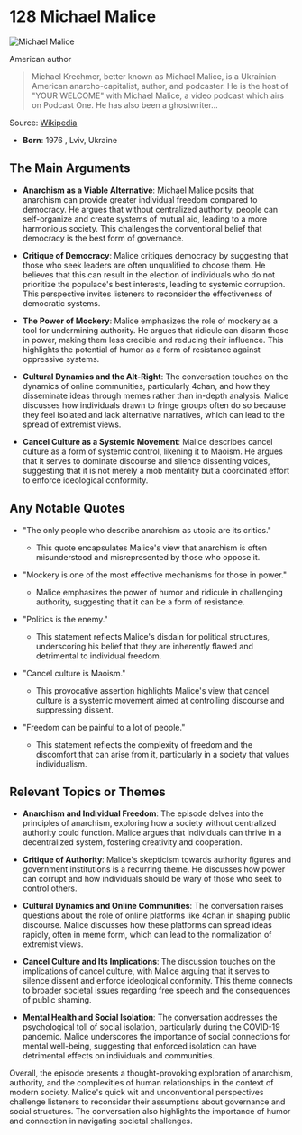 # 128 Michael Malice


![Michael Malice](https://encrypted-tbn0.gstatic.com/images?q=tbn:ANd9GcTm_GZS11mkiMOvcjkO6bRyKPYwyBBiVWPfd8w2Mog&s=0)

American author

> Michael Krechmer, better known as Michael Malice, is a Ukrainian-American anarcho-capitalist, author, and podcaster. He is the host of "YOUR WELCOME" with Michael Malice, a video podcast which airs on Podcast One. He has also been a ghostwriter...

Source: [Wikipedia](https://en.wikipedia.org/wiki/Michael_Malice)

- **Born**: 1976 , Lviv, Ukraine


## The Main Arguments

- **Anarchism as a Viable Alternative**: Michael Malice posits that anarchism can provide greater individual freedom compared to democracy. He argues that without centralized authority, people can self-organize and create systems of mutual aid, leading to a more harmonious society. This challenges the conventional belief that democracy is the best form of governance.

- **Critique of Democracy**: Malice critiques democracy by suggesting that those who seek leaders are often unqualified to choose them. He believes that this can result in the election of individuals who do not prioritize the populace's best interests, leading to systemic corruption. This perspective invites listeners to reconsider the effectiveness of democratic systems.

- **The Power of Mockery**: Malice emphasizes the role of mockery as a tool for undermining authority. He argues that ridicule can disarm those in power, making them less credible and reducing their influence. This highlights the potential of humor as a form of resistance against oppressive systems.

- **Cultural Dynamics and the Alt-Right**: The conversation touches on the dynamics of online communities, particularly 4chan, and how they disseminate ideas through memes rather than in-depth analysis. Malice discusses how individuals drawn to fringe groups often do so because they feel isolated and lack alternative narratives, which can lead to the spread of extremist views.

- **Cancel Culture as a Systemic Movement**: Malice describes cancel culture as a form of systemic control, likening it to Maoism. He argues that it serves to dominate discourse and silence dissenting voices, suggesting that it is not merely a mob mentality but a coordinated effort to enforce ideological conformity.

## Any Notable Quotes

- "The only people who describe anarchism as utopia are its critics."
  - This quote encapsulates Malice's view that anarchism is often misunderstood and misrepresented by those who oppose it.

- "Mockery is one of the most effective mechanisms for those in power."
  - Malice emphasizes the power of humor and ridicule in challenging authority, suggesting that it can be a form of resistance.

- "Politics is the enemy."
  - This statement reflects Malice's disdain for political structures, underscoring his belief that they are inherently flawed and detrimental to individual freedom.

- "Cancel culture is Maoism."
  - This provocative assertion highlights Malice's view that cancel culture is a systemic movement aimed at controlling discourse and suppressing dissent.

- "Freedom can be painful to a lot of people."
  - This statement reflects the complexity of freedom and the discomfort that can arise from it, particularly in a society that values individualism.

## Relevant Topics or Themes

- **Anarchism and Individual Freedom**: The episode delves into the principles of anarchism, exploring how a society without centralized authority could function. Malice argues that individuals can thrive in a decentralized system, fostering creativity and cooperation.

- **Critique of Authority**: Malice's skepticism towards authority figures and government institutions is a recurring theme. He discusses how power can corrupt and how individuals should be wary of those who seek to control others.

- **Cultural Dynamics and Online Communities**: The conversation raises questions about the role of online platforms like 4chan in shaping public discourse. Malice discusses how these platforms can spread ideas rapidly, often in meme form, which can lead to the normalization of extremist views.

- **Cancel Culture and Its Implications**: The discussion touches on the implications of cancel culture, with Malice arguing that it serves to silence dissent and enforce ideological conformity. This theme connects to broader societal issues regarding free speech and the consequences of public shaming.

- **Mental Health and Social Isolation**: The conversation addresses the psychological toll of social isolation, particularly during the COVID-19 pandemic. Malice underscores the importance of social connections for mental well-being, suggesting that enforced isolation can have detrimental effects on individuals and communities.

Overall, the episode presents a thought-provoking exploration of anarchism, authority, and the complexities of human relationships in the context of modern society. Malice's quick wit and unconventional perspectives challenge listeners to reconsider their assumptions about governance and social structures. The conversation also highlights the importance of humor and connection in navigating societal challenges.